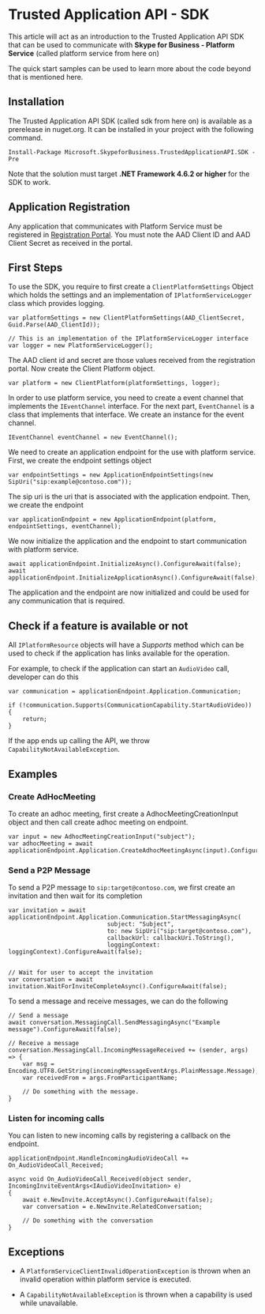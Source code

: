 # Trusted Application API - SDK

This article will act as an introduction to the Trusted Application API SDK that can be used to communicate with **Skype for Business - Platform Service** (called platform service from here on)

The quick start samples can be used to learn more about the code beyond that is mentioned here.

## Installation

The Trusted Application API SDK (called sdk from here on) is available as a prerelease in nuget.org. It can be installed in your project with the following command.

```
Install-Package Microsoft.SkypeforBusiness.TrustedApplicationAPI.SDK -Pre
```

Note that the solution must target **.NET Framework 4.6.2 or higher** for the SDK to work.

## Application Registration

Any application that communicates with Platform Service must be registered in [Registration Portal](https://aka.ms/skypeappregistration). You must note the AAD Client ID and AAD Client Secret as received in the portal.

## First Steps

To use the SDK, you require to first create a `ClientPlatformSettings` Object which holds the settings and an implementation of `IPlatformServiceLogger` class which provides logging. 

```
var platformSettings = new ClientPlatformSettings(AAD_ClientSecret, Guid.Parse(AAD_ClientId));

// This is an implementation of the IPlatformServiceLogger interface
var logger = new PlatformServiceLogger();
```

The AAD client id and secret are those values received from the registration portal. Now create the Client Platform object.

```
var platform = new ClientPlatform(platformSettings, logger);
```

In order to use platform service, you need to create a event channel that implements the `IEventChannel` interface. For the next part, `EventChannel` is a class that implements that interface. We create an instance for the event channel.

```
IEventChannel eventChannel = new EventChannel();
```

We need to create an application endpoint for the use with platform service. First, we create the endpoint settings object

```
var endpointSettings = new ApplicationEndpointSettings(new SipUri("sip:example@contoso.com"));
```

The sip uri is the uri that is associated with the application endpoint. Then, we create the endpoint

```
var applicationEndpoint = new ApplicationEndpoint(platform, endpointSettings, eventChannel);
```

We now initialize the application and the endpoint to start communication with platform service.

```
await applicationEndpoint.InitializeAsync().ConfigureAwait(false);
await applicationEndpoint.InitializeApplicationAsync().ConfigureAwait(false);
```

The application and the endpoint are now initialized and could be used for any communication that is required.

## Check if a feature is available or not

All `IPlatformResource` objects will have a *Supports* method which can be used to check if the application has links available for the operation.

For example, to check if the application can start an `AudioVideo` call, developer can do this

```
var communication = applicationEndpoint.Application.Communication;

if (!communication.Supports(CommunicationCapability.StartAudioVideo))
{
    return;
}
```

If the app ends up calling the API, we throw `CapabilityNotAvailableException`.

## Examples

### Create AdHocMeeting

To create an adhoc meeting, first create a AdhocMeetingCreationInput object and then call create adhoc meeting on endpoint.

```
var input = new AdhocMeetingCreationInput("subject");
var adhocMeeting = await applicationEndpoint.Application.CreateAdhocMeetingAsync(input).ConfigureAwait(false);
```

### Send a P2P Message

To send a P2P message to `sip:target@contoso.com`, we first create an invitation and then wait for its completion

```
var invitation = await applicationEndpoint.Application.Communication.StartMessagingAsync(
                            subject: "Subject",
                            to: new SipUri("sip:target@contoso.com"),
                            callbackUrl: callbackUri.ToString(),
                            loggingContext: loggingContext).ConfigureAwait(false);


// Wait for user to accept the invitation
var conversation = await invitation.WaitForInviteCompleteAsync().ConfigureAwait(false);
```

To send a message and receive messages, we can do the following
```
// Send a message
await conversation.MessagingCall.SendMessagingAsync("Example message").ConfigureAwait(false);

// Receive a message
conversation.MessagingCall.IncomingMessageReceived += (sender, args) => {
    var msg = Encoding.UTF8.GetString(incomingMessageEventArgs.PlainMessage.Message);
    var receivedFrom = args.FromParticipantName;
    
    // Do something with the message.
}
```

### Listen for incoming calls

You can listen to new incoming calls by registering a callback on the endpoint.

```
applicationEndpoint.HandleIncomingAudioVideoCall += On_AudioVideoCall_Received;

async void On_AudioVideoCall_Received(object sender, IncomingInviteEventArgs<IAudioVideoInvitation> e) 
{
    await e.NewInvite.AcceptAsync().ConfigureAwait(false);
    var conversation = e.NewInvite.RelatedConversation;

    // Do something with the conversation
}
```

## Exceptions

- A `PlatformServiceClientInvalidOperationException` is thrown when an invalid operation within platform service is executed.

- A `CapabilityNotAvailableException` is thrown when a capability is used while unavailable.
